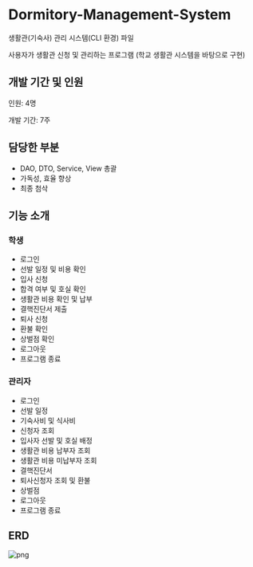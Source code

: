 # Dormitory-Management-System
생활관(기숙사) 관리 시스템(CLI 환경) 파일

사용자가 생활관 신청 및 관리하는 프로그램 (학교 생활관 시스템을 바탕으로 구현)

## 개발 기간 및 인원
인원: 4명

개발 기간: 7주

## 담당한 부분
- DAO, DTO, Service, View 총괄
- 가독성, 효율 향상
- 최종 첨삭

## 기능 소개

### 학생
- 로그인
- 선발 일정 및 비용 확인
- 입사 신청
- 합격 여부 및 호실 확인
- 생활관 비용 확인 및 납부
- 결핵진단서 제출
- 퇴사 신청
- 환불 확인
- 상벌점 확인
- 로그아웃
- 프로그램 종료

### 관리자
- 로그인
- 선발 일정
- 기숙사비 및 식사비
- 신청자 조회
- 입사자 선발 및 호실 배정
- 생활관 비용 납부자 조회
- 생활관 비용 미납부자 조회
- 결핵진단서
- 퇴사신청자 조회 및 환불
- 상벌점
- 로그아웃
- 프로그램 종료


## ERD
![png](https://github.com/user-attachments/assets/4bc43ee5-959b-4459-aaa2-b8f4fbde062f)
